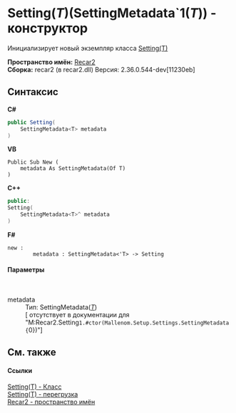 # Setting(*T*)(SettingMetadata`1(*T*)) - конструктор
 

Инициализирует новый экземпляр класса <a href="76bcfcc2-d123-a60f-de58-e3e65126f7c7">Setting(T)</a>

**Пространство имён:**&nbsp;<a href="0dd0c505-07fc-c3e8-128c-d1a0701f2a29">Recar2</a><br />**Сборка:**&nbsp;recar2 (в recar2.dll) Версия: 2.36.0.544-dev[11230eb]

## Синтаксис

**C#**<br />
``` C#
public Setting(
	SettingMetadata<T> metadata
)
```

**VB**<br />
``` VB
Public Sub New ( 
	metadata As SettingMetadata(Of T)
)
```

**C++**<br />
``` C++
public:
Setting(
	SettingMetadata<T>^ metadata
)
```

**F#**<br />
``` F#
new : 
        metadata : SettingMetadata<'T> -> Setting
```


#### Параметры
&nbsp;<dl><dt>metadata</dt><dd>Тип:&nbsp;SettingMetadata(<a href="76bcfcc2-d123-a60f-de58-e3e65126f7c7">*T*</a>)<br />\[<param name="metadata"/> отсутствует в документации для "M:Recar2.Setting`1.#ctor(Mallenom.Setup.Settings.SettingMetadata{`0})"\]</dd></dl>

## См. также


#### Ссылки
<a href="76bcfcc2-d123-a60f-de58-e3e65126f7c7">Setting(T) - Класс</a><br /><a href="f045faf4-46a8-0cda-83ad-a669ce4a459c">Setting(T) - перегрузка</a><br /><a href="0dd0c505-07fc-c3e8-128c-d1a0701f2a29">Recar2 - пространство имён</a><br />
